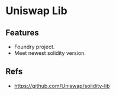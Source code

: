 # Uniswap Lib

## Features

* Foundry project.
* Meet newest solidity version.

## Refs

* <https://github.com/Uniswap/solidity-lib>
